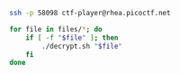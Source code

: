 
```bash
ssh -p 58098 ctf-player@rhea.picoctf.net
```

```bash
for file in files/*; do
    if [ -f "$file" ]; then
        ./decrypt.sh "$file"
    fi
done
```
